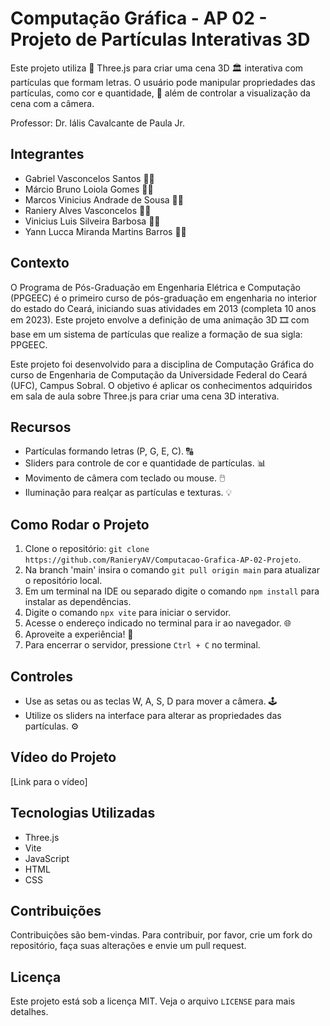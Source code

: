 # Computação Gráfica - AP 02 - Projeto de Partículas Interativas 3D

Este projeto utiliza 🎳 Three.js para criar uma cena 3D 🏛️ interativa com partículas que formam letras. O usuário pode manipular propriedades das partículas, como cor e quantidade, 🔢 além de controlar a visualização da cena com a câmera.

Professor: Dr. Iális Cavalcante de Paula Jr.

## Integrantes

- Gabriel Vasconcelos Santos 👨‍💻
- Márcio Bruno Loiola Gomes 👨‍💻
- Marcos Vinicius Andrade de Sousa 👨‍💻
- Raniery Alves Vasconcelos 👨‍💻
- Vinicius Luis Silveira Barbosa 👨‍💻
- Yann Lucca Miranda Martins Barros 👨‍💻

## Contexto

O Programa de Pós-Graduação em Engenharia Elétrica e Computação (PPGEEC) é o primeiro curso de pós-graduação em engenharia no interior do estado do Ceará, iniciando suas atividades em 2013 (completa 10 anos em 2023). Este projeto envolve a definição de uma animação 3D 🎞️ com base em um sistema de partículas que realize a formação de sua sigla: PPGEEC.

Este projeto foi desenvolvido para a disciplina de Computação Gráfica do curso de Engenharia de Computação da Universidade Federal do Ceará (UFC), Campus Sobral. O objetivo é aplicar os conhecimentos adquiridos em sala de aula sobre Three.js para criar uma cena 3D interativa.

## Recursos

- Partículas formando letras (P, G, E, C). 🔠
- Sliders para controle de cor e quantidade de partículas. 📊
- Movimento de câmera com teclado ou mouse. 🖱️
- Iluminação para realçar as partículas e texturas. 💡

## Como Rodar o Projeto

1. Clone o repositório: `git clone https://github.com/RanieryAV/Computacao-Grafica-AP-02-Projeto`.
2. Na branch 'main' insira o comando `git pull origin main` para atualizar o repositório local.
3. Em um terminal na IDE ou separado digite o comando `npm install` para instalar as dependências.
4. Digite o comando `npx vite` para iniciar o servidor.
5. Acesse o endereço indicado no terminal para ir ao navegador. 🌐
6. Aproveite a experiência! 🤩
7. Para encerrar o servidor, pressione `Ctrl + C` no terminal.

## Controles

- Use as setas ou as teclas W, A, S, D para mover a câmera. 🕹️
- Utilize os sliders na interface para alterar as propriedades das partículas. ⚙️

## Vídeo do Projeto

[Link para o vídeo]

## Tecnologias Utilizadas

- Three.js
- Vite
- JavaScript
- HTML
- CSS

## Contribuições

Contribuições são bem-vindas. Para contribuir, por favor, crie um fork do repositório, faça suas alterações e envie um pull request.

## Licença

Este projeto está sob a licença MIT. Veja o arquivo `LICENSE` para mais detalhes.
